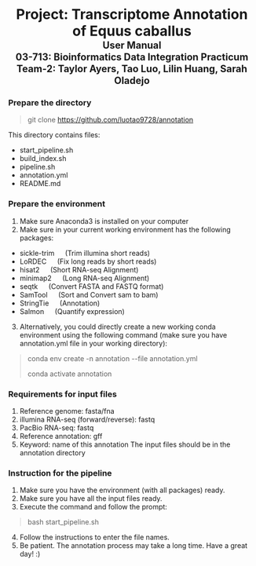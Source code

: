 <h1 align="center">
  <b>Project: Transcriptome Annotation of Equus caballus</b>
  <br>
  <sub><sup><b>User Manual</b></sup></sub>
  <br>
  <sub><sup><b>03-713: Bioinformatics Data Integration Practicum</b></sup></sub>
  <br>
  <sub><sup><b>Team-2: Taylor Ayers, Tao Luo, Lilin Huang, Sarah Oladejo</b></sup></sub>
  <br>
</h1>

### Prepare the directory
> git clone https://github.com/luotao9728/annotation   

This directory contains files:  
* start_pipeline.sh
* build_index.sh
* pipeline.sh
* annotation.yml
* README.md

### Prepare the environment
1. Make sure Anaconda3 is installed on your computer
2. Make sure in your current working environment has the following packages:
* sickle-trim &emsp; (Trim illumina short reads)
* LoRDEC &emsp; (Fix long reads by short reads)
* hisat2       &emsp;   (Short RNA-seq Alignment)
* minimap2       &emsp;   (Long RNA-seq Alignment)
* seqtk      &emsp;     (Convert FASTA and FASTQ format)
* SamTool     &emsp;    (Sort and Convert sam to bam)
* StringTie    &emsp;   (Annotation)
* Salmon       &emsp;   (Quantify expression)
3. Alternatively, you could directly create a new working conda environment using the following command 
(make sure you have annotation.yml file in your working directory):
> conda env create -n annotation --file annotation.yml
> 
> conda activate annotation

### Requirements for input files
1. Reference genome: fasta/fna
2. illumina RNA-seq (forward/reverse): fastq
3. PacBio RNA-seq: fastq
4. Reference annotation: gff
5. Keyword: name of this annotation
The input files should be in the annotation directory

### Instruction for the pipeline
1. Make sure you have the environment (with all packages) ready.
2. Make sure you have all the input files ready.
3. Execute the command and follow the prompt:
> bash start_pipeline.sh
4. Follow the instructions to enter the file names.
5. Be patient. The annotation process may take a long time. Have a great day! :)
